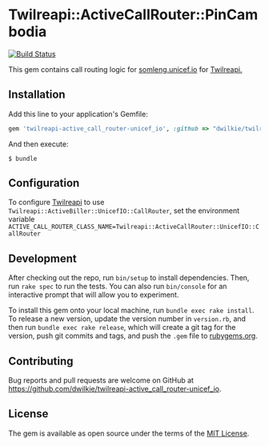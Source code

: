 # Twilreapi::ActiveCallRouter::PinCambodia

[![Build Status](https://travis-ci.org/dwilkie/twilreapi-active_call_router-unicef_io.svg?branch=master)](https://travis-ci.org/dwilkie/twilreapi-active_call_router-unicef_io)

This gem contains call routing logic for [somleng.unicef.io](https://somleng.unicef.io) for [Twilreapi.](https://github.com/dwilkie/twilreapi)

## Installation

Add this line to your application's Gemfile:

```ruby
gem 'twilreapi-active_call_router-unicef_io', :github => "dwilkie/twilreapi-active_call_router-unicef_io"
```

And then execute:

    $ bundle

## Configuration

To configure [Twilreapi](https://github.com/dwilkie/twilreapi) to use `Twilreapi::ActiveBiller::UnicefIO::CallRouter`, set the environment variable `ACTIVE_CALL_ROUTER_CLASS_NAME=Twilreapi::ActiveCallRouter::UnicefIO::CallRouter`

## Development

After checking out the repo, run `bin/setup` to install dependencies. Then, run `rake spec` to run the tests. You can also run `bin/console` for an interactive prompt that will allow you to experiment.

To install this gem onto your local machine, run `bundle exec rake install`. To release a new version, update the version number in `version.rb`, and then run `bundle exec rake release`, which will create a git tag for the version, push git commits and tags, and push the `.gem` file to [rubygems.org](https://rubygems.org).

## Contributing

Bug reports and pull requests are welcome on GitHub at https://github.com/dwilkie/twilreapi-active_call_router-unicef_io.

## License

The gem is available as open source under the terms of the [MIT License](http://opensource.org/licenses/MIT).

